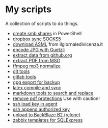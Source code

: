 # My scripts

A collection of scripts to do things.

* [create smb shares](smb_create_shares/) in PowerShell
* [dropbox sync SOCKS5](Dropbox-Sync-SOCKS5/)
* [download ASML](ilgiornaledivicenza.it/) from ilgiornaledivicenza.it
* [encode JPG with Guetzli](bat_guetzli/)
* [extract data from github.org](extract-data-from-github-org/)
* [extract PDF from MSG](extract_PDF_from_MSG/)
* [ffmpeg mp3 normalize](ffmpeg_mp3_normalize/)
* [git tools](git/)
* [gitlab tools](gitlab/)
* [gpg export for backup](gpg_export/)
* [latex compile and sync](tex-compile-and-sync/)
* [markdown tools to search and replace](md_tools/)
* [remove pdf protections](removepdfprotections/) Use with caution!
* [ssh load key in agent](ssh_loadkey/)
* [ssh append authorized key](ssh_authorizekey/)
* [upload to BackBlaze B2 (rclone)](backblazeB2)
* [zabbix templates for SQLExpress](zabbix/)
